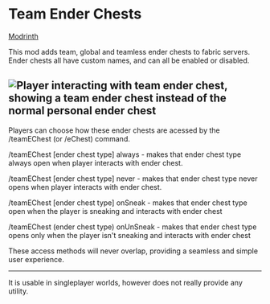 # Team Ender Chests
[Modrinth](https://modrinth.com/mod/team-ender-chest)


This mod adds team, global and teamless ender chests to fabric servers. Ender chests all have custom names, and can all be enabled or disabled.

![Player interacting with team ender chest, showing a team ender chest instead of the normal personal ender chest](https://cdn.modrinth.com/data/bRq52tdP/images/9fb13c53d6218320b6968756034e6ec8164cea07.png)
---

Players can choose how these ender chests are acessed by the /teamEChest (or /eChest) command.

/teamEChest [ender chest type] always - makes that ender chest type always open when player interacts with ender chest.

/teamEChest [ender chest type] never - makes that ender chest type never opens when player interacts with ender chest.

/teamEChest [ender chest type] onSneak - makes that ender chest type open when the player is sneaking and interacts with ender chest

/teamEChest (ender chest type) onUnSneak - makes that ender chest type opens only when the player isn't sneaking and interacts with ender chest

These access methods will never overlap, providing a seamless and simple user experience.

---

It is usable in singleplayer worlds, however does not really provide any utility.
